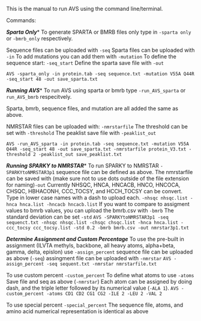 This is the manual to run AVS using the command line/terminal. 

Commands:

***Sparta Only****
To generate SPARTA or BMRB files only type in ```-sparta only``` or ```-bmrb_only``` respectively.  

Sequence files can be uploaded with ```-seq```
Sparta files can be uploaded with ```-in```
To add mutations you can add them with ```-mutation```
To define the sequence start: ```-seq_start```
Define the sparta save file with ```-out```

```AVS -sparta_only -in protein.tab -seq sequence.txt -mutation V55A Q44R -seq_start 48 -out save_sparta.txt```

***Running AVS****
To run AVS using sparta or bmrb type ```-run_AVS_sparta``` or ```run_AVS_bmrb``` respecitvely. 

Sparta, bmrb, sequence files, and mutation are all added the same as above. 

NMRSTAR files can be uploaded with: ```-nmrstarfile```
The threshold can be set with ```-threshold```
The peaklist save file with ```-peaklist_out```

```AVS -run_AVS_sparta -in protein.tab -seq sequence.txt -mutation V55A Q44R -seq_start 48 -out save_sparta.txt -nmrstarfile protein_V3.txt -threshold 2 -peaklist_out save_peaklist.txt```

***Running SPARKY to NMRSTAR****
To run SPARKY to NMRSTAR ```-SPARKYtoNMRSTAR3p1```
sequence file can be defined as above.
The nmrstarfile can be saved with  (make sure not to use dots outside of the file extension for naming)```-out```
Currently NHSQC, HNCA, HNCACB, HNCO, HNCOCA, CHSQC, HBHACONH, CCC_TOCSY, and HCCH_TOCSY can be convert. Type in lower case names with a dash to upload each. 
```-nhsqc nhsqc.list -hnca hnca.list -hncacb hncacb.list```
If you want to compare to assigment values to bmrb values, you can upload the bmrb.csv with ```-bmrb```
The standard deviation can be set ```-std```
```AVS -SPARKYtoNMRSTAR3p1 -seq sequenct.txt -nhsqc nhsqc.list -chsqc chsqc.list -hnca hnca.list -ccc_tocsy ccc_tocsy.list -std 0.2 -bmrb bmrb.csv -out nmrstar3p1.txt```

***Determine Assignment and Custom Percentage***
To use the pre-built in assignment (ILVTA methyls, backbone, all heavy atoms, alpha+beta, gamma, delta, epislon) use ```-assign_percent```
sequence file can be uploaded as above (```-seq```)
assingment file can be uploaded with ```-nmrstar```
```AVS -assign_percent -seq sequent.txt -nmrstar nmrstarfile.txt```

To use custom percent ```-custom_percent```
To define what atoms to use ```-atoms```
Save file and seq as above (```-nmrstar```)
Each atom can be assigned by doing dash, and the triple letter followed by its numerical value (```-ALA 1```). 
```AVS -custom_percent -atoms CD1 CD2 CG1 CG2 -ILE 2 -LEU 2 -VAL 2```

To use special percent ```-special_percent```
The sequence file, atoms, and amino acid numerical representation is identical as above 
```AVS -special_percent -atoms CG1 CG2 -VAL 2
